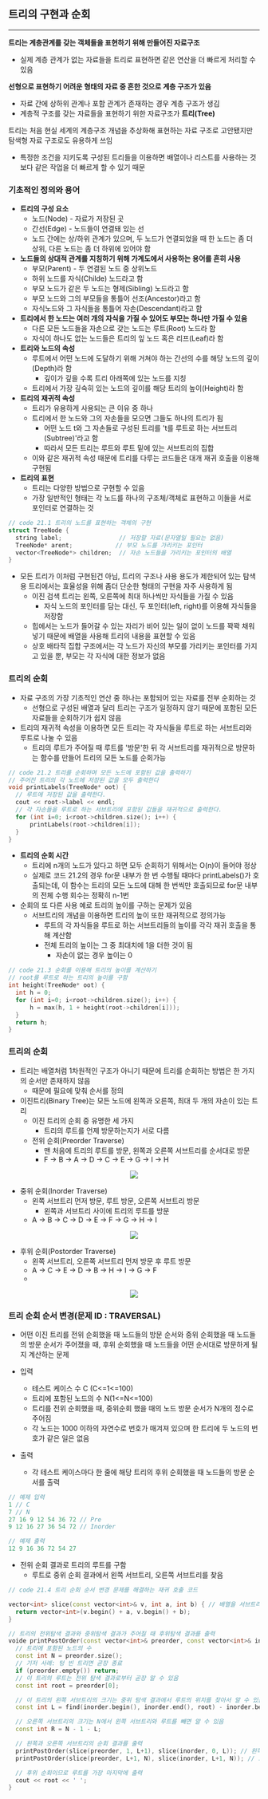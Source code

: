 ## 트리의 구현과 순회

---

**트리는 계층관계를 갖는 객체들을 표현하기 위해 만들어진 자료구조**
* 실제 계층 관계가 없는 자료들을 트리로 표현하면 같은 연산을 더 빠르게 처리할 수 있음


**선형으로 표현하기 어려운 형태의 자료 중 흔한 것으로 계층 구조가 있음**
* 자료 간에 상하위 관계나 포함 관계가 존재하는 경우 계층 구조가 생김
* 계층적 구조를 갖는 자료들을 표현하기 위한 자료구조가 **트리(Tree)**

트리는 처음 현실 세계의 계층구조 개념을 추상화해 표현하는 자료 구조로 고안됐지만 탐색형 자료 구조로도 유용하게 쓰임
* 특정한 조건을 지키도록 구성된 트리들을 이용하면 배열이나 리스트를 사용하는 것보다 같은 작업을 더 빠르게 할 수 있기 때문

### 기초적인 정의와 용어
* **트리의 구성 요소**
  * 노드(Node) - 자료가 저장된 곳
  * 간선(Edge) - 노드들이 연결돼 있는 선
  * 노드 간에는 상/하위 관계가 있으며, 두 노드가 연결되었을 때 한 노드는 좀 더 상위, 다른 노드는 좀 더 하위에 있어야 함
* **노드들의 상대적 관계를 지칭하기 위해 가계도에서 사용하는 용어를 흔히 사용**
  * 부모(Parent) - 두 연결된 노드 중 상위노드
  * 하위 노드를 자식(Childe) 노드라고 함
  * 부모 노드가 같은 두 노드는 형제(Sibling) 노드라고 함
  * 부모 노드와 그의 부모들을 통틀어 선조(Ancestor)라고 함
  * 자식노드와 그 자식들을 통틀어 자손(Descendant)라고 함
* **트리에서 한 노드는 여러 개의 자식을 가질 수 있어도 부모는 하나만 가질 수 있음**
  * 다른 모든 노드들을 자손으로 갖는 노드는 루트(Root) 노드라 함
  * 자식이 하나도 없는 노드들은 트리의 잎 노드 혹은 리프(Leaf)라 함
* **트리와 노드의 속성**
  * 루트에서 어떤 노드에 도달하기 위해 거쳐야 하는 간선의 수를 해당 노드의 깊이(Depth)라 함
    * 깊이가 깊을 수록 트리 아래쪽에 있는 노드를 지칭
  * 트리에서 가장 깊숙히 있는 노드의 깊이를 해당 트리의 높이(Height)라 함
* **트리의 재귀적 속성**
  * 트리가 유용하게 사용되는 큰 이유 중 하나
  * 트리에서 한 노드와 그의 자손들을 모으면 그들도 하나의 트리가 됨
    * 어떤 노드 t와 그 자손들로 구성된 트리를 't를 루트로 하는 서브트리(Subtree)'라고 함
    * 따라서 모든 트리는 루트와 루트 밑에 있는 서브트리의 집합
  * 이와 같은 재귀적 속성 때문에 트리를 다루는 코드들은 대개 재귀 호출을 이용해 구현됨
* **트리의 표현**
  * 트리는 다양한 방법으로 구현할 수 있음
  * 가장 일반적인 형태는 각 노드를 하나의 구조체/객체로 표현하고 이들을 서로 포인터로 연결하는 것

```c++
// code 21.1 트리의 노드를 표현하는 객체의 구현
struct TreeNode {
  string label;                // 저장할 자료(문자열일 필요는 없음)
  TreeNode* arent;            // 부모 노드를 가리키는 포인터
  vector<TreeNode*> children;  // 자손 노드들을 가리키는 포인터의 배열
}
```

* 모든 트리가 이처럼 구현된건 아님, 트리의 구조나 사용 용도가 제한되어 있는 탐색용 트리에서는 효율성을 위해 좀더 단순한 형태의 구현을 자주 사용하게 됨
  * 이진 검색 트리는 왼쪽, 오른쪽에 최대 하나씩만 자식들을 가질 수 있음
    * 자식 노드의 포인터를 담는 대신, 두 포인터(left, right)를 이용해 자식들을 저장함
  * 힙에서는 노드가 들어갈 수 있는 자리가 비어 있는 일이 없이 노드를 꽉꽉 채워넣기 때문에 배열을 사용해 트리의 내용을 표현할 수 있음
  * 상호 배타적 집합 구조에서는 각 노드가 자신의 부모를 가리키는 포인터를 가지고 있을 뿐, 부모는 각 자식에 대한 정보가 없음


### 트리의 순회
* 자료 구조의 가장 기초적인 연산 중 하나는 포함되어 있는 자료를 전부 순회하는 것
  * 선형으로 구성된 배열과 달리 트리는 구조가 일정하지 않기 때문에 포함된 모든 자료들을 순회하기가 쉽지 않음
* 트리의 재귀적 속성을 이용하면 모든 트리는 각 자식들을 루트로 하는 서브트리와 루트로 나눌 수 있음
  * 트리의 루트가 주어질 때 루트를 '방문'한 뒤 각 서브트리를 재귀적으로 방문하는 함수를 만들어 트리의 모든 노드를 순회가능

``` c++
// code 21.2 트리를 순회하며 모든 노드에 포함된 값을 출력하기
// 주어진 트리의 각 노드에 저장된 값을 모두 출력한다
void printLabels(TreeNode* oot) {
  // 루트에 저장된 값을 출력한다.
  cout << root->label << endl;
  // 각 자손들을 루트로 하는 서브트리에 포함된 값들을 재귀적으로 출력한다.
  for (int i=0; i<root->children.size(); i++) {
      printLabels(root->children[i]);
  }
}
```

* **트리의 순회 시간**
  * 트리에 n개의 노드가 있다고 하면 모두 순회하기 위해서는 O(n)이 들어야 정상
  * 실제로 코드 21.2의 경우 for문 내부가 한 번 수행될 때마다 printLabels()가 호출되는데, 이 함수는 트리의 모든 노드에 대해 한 번씩만 호출되므로 for문 내부의 전체 수행 회수는 정확히 n-1번
* 순회의 또 다른 사용 예로 트리의 높이를 구하는 문제가 있음
  * 서브트리의 개념을 이용하면 트리의 높이 또한 재귀적으로 정의가능
    * 루트의 각 자식들을 루트로 하는 서브트리들의 높이를 각각 재귀 호출을 통해 계산함
    * 전체 트리의 높이는 그 중 최대치에 1을 더한 것이 됨
      * 자손이 없는 경우 높이는 0

``` c++
// code 21.3 순회를 이용해 트리의 높이를 계산하기
// root를 루트로 하는 트리의 높이를 구함
int height(TreeNode* oot) {
  int h = 0;
  for (int i=0; i<root->children.size(); i++) {
      h = max(h, 1 + height(root->children[i]));
  }
  return h;
}
```

### 트리의 순회

* 트리는 배열처럼 1차원적인 구조가 아니기 때문에 트리를 순회하는 방법은 한 가지의 순서만 존재하지 않음
  * 때문에 필요에 맞춰 순서를 정의
* 이진트리(Binary Tree)는 모든 노드에 왼쪽과 오른쪽, 최대 두 개의 자손이 있는 트리
  * 이진 트리의 순회 중 유명한 세 가지
    * 트리의 루트를 언제 방문하는지가 서로 다름
  * 전위 순회(Preorder Traverse)
    * 맨 처음에 트리의 루트를 방문, 왼쪽과 오른쪽 서브트리를 순서대로 방문
    * F -> B -> A -> D -> C -> E -> G -> I -> H

<p align="center"><img src="https://github.com/ohbokdong/AlgorithmStudy/blob/main/summary/week10/img/pre.png?raw=true"></p>

  * 중위 순회(Inorder Traverse)
    * 왼쪽 서브트리 먼저 방문, 루트 방문, 오른쪽 서브트리 방문
      * 왼쪽과 서브트리 사이에 트리의 루트를 방문
    * A -> B -> C -> D -> E -> F -> G -> H -> I

<p align="center"><img src="https://github.com/ohbokdong/AlgorithmStudy/blob/main/summary/week10/img/inorder.png?raw=true"></p>


  * 후위 순회(Postorder Traverse)
    * 왼쪽 서브트리, 오른쪽 서브트리 먼저 방문 후 루트 방문
    * A -> C -> E -> D -> B -> H -> I -> G -> F
    * 
<p align="center"><img src="https://github.com/ohbokdong/AlgorithmStudy/blob/main/summary/week10/img/post.png?raw=true"></p>

### 트리 순회 순서 변경(문제 ID : TRAVERSAL)

* 어떤 이진 트리를 전위 순회했을 때 노드들의 방문 순서와 중위 순회했을 때 노드들의 방문 순서가 주어졌을 때, 후위 순회했을 때 노드들을 어떤 순서대로 방문하게 될지 계산하는 문제

* 입력
  * 테스트 케이스 수 C (C<=1<=100)
  * 트리에 포함된 노드의 수 N(1<=N<=100)
  * 트리를 전위 순회했을 때, 중위순회 했을 때의 노드 방문 순서가 N개의 정수로 주어짐
  * 각 노드는 1000 이하의 자연수로 번호가 매겨져 있으며 한 트리에 두 노드의 번호가 같은 일은 없음
* 출력
  * 각 테스트 케이스마다 한 줄에 해당 트리의 후위 순회했을 때 노드들의 방문 순서를 출력

```c++
// 예제 입력
1 // C
7 // N
27 16 9 12 54 36 72 // Pre
9 12 16 27 36 54 72 // Inorder

// 예제 출력
12 9 16 36 72 54 27
```

* 전위 순회 결과로 트리의 루트를 구함
  * 루트로 중위 순회 결과에서 왼쪽 서브트리, 오른쪽 서브트리를 찾음

``` c++
// code 21.4 트리 순회 순서 변경 문제를 해결하는 재귀 호출 코드

vector<int> slice(const vector<int>& v, int a, int b) { // 배열을 서브트리 크기로 자르는 함수
  return vector<int>(v.begin() + a, v.begin() + b);
}

// 트리의 전위탐색 결과와 중위탐색 결과가 주어질 때 후위탐색 결과를 출력
voide printPostOrder(const vector<int>& preorder, const vector<int>& indorer) {
  // 트리에 포함된 노드의 수
  const int N = preorder.size();
  // 기저 사례: 텅 빈 트리면 곧장 종료
  if (preorder.empty()) return;
  // 이 트리의 루트는 전위 탐색 결과로부터 곧장 알 수 있음
  const int root = preorder[0];

  // 이 트리의 왼쪽 서브트리의 크기는 중위 탐색 결과에서 루트의 위치를 찾아서 알 수 있음
  const int L = find(inorder.begin(), inorder.end(), root) - inorder.begin();

  // 오른쪽 서브트리의 크기는 N에서 왼쪽 서브트리와 루트를 빼면 알 수 있음
  const int R = N - 1 - L;

  // 왼쪽과 오른쪽 서브트리의 순회 결과를 출력
  printPostOrder(slice(preorder, 1, L+1), slice(inorder, 0, L)); // 왼쪽 서브트리 후위 순회 출력
  printPostOrder(slice(preorder, L+1, N), slice(inorder, L+1, N)); // 오른쪽 서브트리 후위 순회 출력

  // 후위 순회이므로 루트를 가장 마지막에 출력
  cout << root << ' ';
}
```